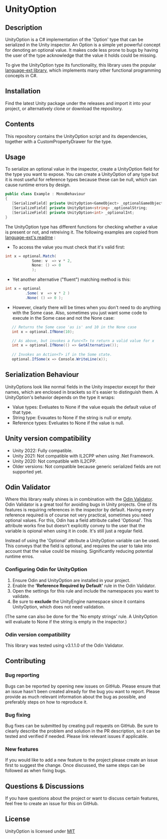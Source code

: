 # UnityOption
## Description
UnityOption is a C# implementation of the 'Option' type that can be serialized in the Unity inspector. An Option is a simple yet powerful concept for denoting an optional value. It makes code less prone to bugs by having the user of the type acknowledge that the value it holds could be missing.  

To give the UnityOption type its functionality, this library uses the popular [language-ext library](https://github.com/louthy/language-ext), which implements many other functional programming concepts in C#. 

## Installation
Find the latest Unity package under the releases and import it into your project, or alternatively clone or download the repository.

## Contents
This repository contains the UnityOption script and its dependencies, together with a CustomPropertyDrawer for the type.

## Usage
To serialize an optional value in the inspector, create a UnityOption field for the type you want to expose. You can create a UnityOption of any type but it is most useful for reference types because these can be null, which can cause runtime errors by design.
```cs
public class Example : MonoBehaviour
{
   [SerializeField] private UnityOption<GameObject> _optionalGameObject;
   [SerializeField] private UnityOption<string> _optionalString;
   [SerializeField] private UnityOption<int> _optionalInt;
}
```
The UnityOption type has different functions for checking whether a value is present or not, and retreiving it. The following examples are copied from [language-ext's readme](https://github.com/louthy/language-ext#option) :  

- To access the value you must check that it's valid first:
```cs
int x = optional.Match( 
            Some: v  => v * 2,
            None: () => 0 
            );
```
* Yet another alternative ("fluent") matching method is this:
```cs
int x = optional
         .Some( v  => v * 2 )
         .None( () => 0 );
```

* However, clearly there will be times when you don't need to do anything with the Some case. Also, sometimes you just want some code to execute in the Some case and not the None case:
```cs
   // Returns the Some case 'as is' and 10 in the None case
   int x = optional.IfNone(10);        

   // As above, but invokes a Func<T> to return a valid value for x
   int x = optional.IfNone(() => GetAlternative());        
   
   // Invokes an Action<T> if in the Some state.
   optional.IfSome(x => Console.WriteLine(x));
```

## Serialization Behaviour
UnityOptions look like normal fields in the Unity inspector except for their names, which are enclosed in brackets so it's easier to distinguish them. A UnityOption's behavior depends on the type it wraps:
- Value types: Eveluates to None if the value equals the default value of that type.
- String type: Evauates to None if the string is null or empty.
- Reference types: Eveluates to None if the value is null.

## Unity version compatibility
* Unity 2022: Fully compatible.
* Unity 2021: Not compatible with IL2CPP when using .Net Framework.
* Unity 2020: Not compatible with IL2CPP.
* Older versions: Not compatible because generic serialized fields are not supported yet.

## Odin Validator
Where this library really shines is in combination with the [Odin Validator](https://odininspector.com/odin-validator). Odin Validator is a great tool for avoiding bugs in Unity projects. One of its features is requiring references in the inspector by default. Having every reference required is of course not very practical, sometimes you need optional values. For this, Odin has a field attribute called 'Optional'. This attribute works fine but doesn't explicitly convey to the user that the variable is opional when using it in code. It's still just a regular field.

Instead of using the 'Optional' attribute a UnityOption variable can be used. This conveys that the field is optional, and requires the user to take into account that the value could be missing. Significantly reducing potential runtime erros. 

### Configuring Odin for UnityOption 
1. Ensure Odin and UnityOption are installed in your project.
2. Enable the **'Reference Required by Default'** rule in the Odin Validator.
3. Open the settings for this rule and include the namespaces you want to validate.
4. Be sure to **exclude** the UnityEngine namespace since it contains UnityOption, which does not need validation.

(The same can also be done for the 'No empty strings' rule. A UnityOption will evaluate to None if the string is empty in the inspector.)

### Odin version compatibility
This library was tested using v3.1.1.0 of the Odin Validator.

## Contributing
### Bug reporting
Bugs can be reported by opening new issues on GitHub. Please ensure that an issue hasn't been created already for the bug you want to report. Please provide as much relevant information about the bug as possible, and preferably steps on how to reproduce it.

### Bug fixing
Bug fixes can be submitted by creating pull requests on GitHub. Be sure to clearly describe the problem and solution in the PR description, so it can be tested and verified if needed. Please link relevant issues if applicable.

### New features
If you would like to add a new feature to the project please create an issue first to suggest the change. Once discussed, the same steps can be followed as when fixing bugs.

## Questions & Discussions
If you have questions about the project or want to discuss certain features, feel free to create an issue for this on GitHub.

## License
UnityOption is licensed under [MIT](https://choosealicense.com/licenses/mit/)
